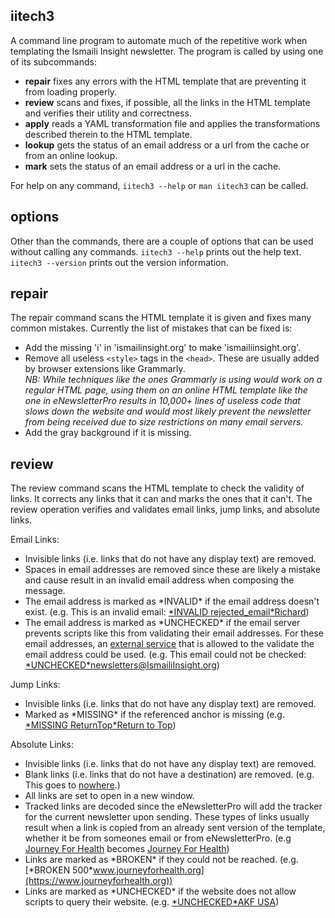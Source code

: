 iitech3
-------
A command line program to automate much of the repetitive work when templating the Ismaili Insight newsletter. The program is called by using one of its subcommands:
- **repair** fixes any errors with the HTML template that are preventing it from loading properly.
- **review** scans and fixes, if possible, all the links in the HTML template and verifies their utility and correctness.
- **apply** reads a YAML transformation file and applies the transformations described therein to the HTML template.
- **lookup** gets the status of an email address or a url from the cache or from an online lookup.
- **mark** sets the status of an email address or a url in the cache.

For help on any command, `iitech3 --help` or `man iitech3` can be called.

options
-------
Other than the commands, there are a couple of options that can be used without calling any commands. `iitech3 --help` prints out the help text. `iitech3 --version` prints out the version information.

repair
------
The repair command scans the HTML template it is given and fixes many common mistakes. Currently the list of mistakes that can be fixed is:
- Add the missing 'i' in 'ismailinsight.org' to make 'ismailiinsight.org'.
- Remove all useless `<style>` tags in the `<head>`. These are usually added by browser extensions like Grammarly.  
  *NB: While techniques like the ones Grammarly is using would work on a regular HTML page, using them on an online HTML template like the one in eNewsletterPro results in 10,000+ lines of useless code that slows down the website and would most likely prevent the newsletter from being received due to size restrictions on many email servers.*
- Add the gray background if it is missing.

review
------
The review command scans the HTML template to check the validity of links. It corrects any links that it can and marks the ones that it can't. The review operation verifies and validates email links, jump links, and absolute links.

Email Links:
- Invisible links (i.e. links that do not have any display text) are removed.
- Spaces in email addresses are removed since these are likely a mistake and cause result in an invalid email address when composing the message.
- The email address is marked as \*INVALID* if the email address doesn't exist. (e.g. This is an invalid email: [\*INVALID rejected_email*Richard](mailto:richard@quickemailverification.com))
- The email address is marked as \*UNCHECKED* if the email server prevents scripts like this from validating their email addresses. For these email addresses, an [external service](http://verify-email.org/) that is allowed to the validate the email address could be used. (e.g. This email could not be checked: [\*UNCHECKED*newsletters@IsmailiInsight.org](mailto:newsletters@IsmailiInsight.org))

Jump Links:
- Invisible links (i.e. links that do not have any display text) are removed.
- Marked as \*MISSING* if the referenced anchor is missing (e.g. [\*MISSING ReturnTop*Return to Top](#ReturnTop))

Absolute Links:
- Invisible links (i.e. links that do not have any display text) are removed.
- Blank links (i.e. links that do not have a destination) are removed. (e.g. This goes to [nowhere]().)
- All links are set to open in a new window.
- Tracked links are decoded since the eNewsletterPro will add the tracker for the current newsletter upon sending. These types of links usually result when a link is copied from an already sent version of the template, whether it be from someones email or from eNewsletterPro. (e.g [Journey For Health](http://www.ismailiinsight.org/enewsletterpro/t.aspx?url=https%3A%2F%2Fjourneyforhealth.org) becomes [Journey For Health](https://journeyforhealth.org))
- Links are marked as \*BROKEN* if they could not be reached. (e.g. [\*BROKEN 500*www.journeyforhealth.org](https://www.journeyforhealth.org))
- Links are marked as \*UNCHECKED* if the website does not allow scripts to query their website. (e.g. [\*UNCHECKED*AKF USA](http://www.akfusa.org/about-us/))
